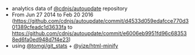  - analytics data of [@cdnjs/autoupdate](https://github.com/cdnjs/autoupdate) repository
  - From Jun 27 2014 to Feb 20 2016 (https://github.com/cdnjs/autoupdate/commit/d4533d059edafcce770d301389cfeadc1d3633fa to https://github.com/cdnjs/autoupdate/commit/e6006eb9951fd96c683538ed6fa0ed948d7f4e23)
 - using [@tomgi/git_stats](https://github.com/tomgi/git_stats) + [@yize/html-minify](https://github.com/yize/html-minify)

